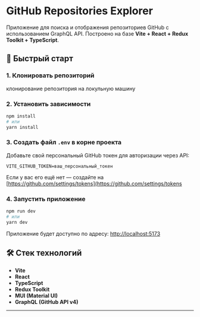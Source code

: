 # GitHub Repositories Explorer

Приложение для поиска и отображения репозиториев GitHub с использованием GraphQL API. Построено на базе **Vite + React + Redux Toolkit + TypeScript**.

## 🚀 Быстрый старт

### 1. Клонировать репозиторий

клонирование репозитория на локульную машину

### 2. Установить зависимости

```bash
npm install
# или
yarn install
```

### 3. Создать файл `.env` в корне проекта

Добавьте свой персональный GitHub токен для авторизации через API:

```
VITE_GITHUB_TOKEN=ваш_персональный_токен
```

Если у вас его ещё нет — создайте на [https://github.com/settings/tokens](https://github.com/settings/tokens

### 4. Запустить приложение

```bash
npm run dev
# или
yarn dev
```

Приложение будет доступно по адресу: [http://localhost:5173](http://localhost:5173)

## 🛠️ Стек технологий

- **Vite**
- **React**
- **TypeScript**
- **Redux Toolkit**
- **MUI (Material UI)**
- **GraphQL (GitHub API v4)**

---
